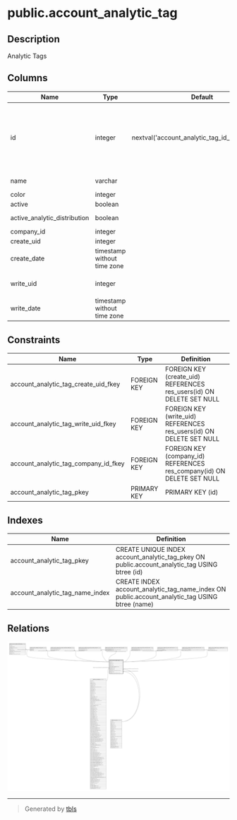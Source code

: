 # public.account_analytic_tag

## Description

Analytic Tags

## Columns

| Name | Type | Default | Nullable | Children | Parents | Comment |
| ---- | ---- | ------- | -------- | -------- | ------- | ------- |
| id | integer | nextval('account_analytic_tag_id_seq'::regclass) | false | [public.account_analytic_distribution](public.account_analytic_distribution.md) [public.account_analytic_line_tag_rel](public.account_analytic_line_tag_rel.md) [public.account_analytic_tag_account_reconcile_model_rel](public.account_analytic_tag_account_reconcile_model_rel.md) [public.account_analytic_tag_account_invoice_line_rel](public.account_analytic_tag_account_invoice_line_rel.md) [public.account_analytic_tag_account_invoice_tax_rel](public.account_analytic_tag_account_invoice_tax_rel.md) [public.account_analytic_tag_account_move_line_rel](public.account_analytic_tag_account_move_line_rel.md) [public.account_analytic_tag_sale_order_line_rel](public.account_analytic_tag_sale_order_line_rel.md) [public.account_analytic_tag_purchase_order_line_rel](public.account_analytic_tag_purchase_order_line_rel.md) [public.account_analytic_tag_hr_expense_rel](public.account_analytic_tag_hr_expense_rel.md) |  |  |
| name | varchar |  | false |  |  | Analytic Tag |
| color | integer |  | true |  |  | Color Index |
| active | boolean |  | true |  |  | Active |
| active_analytic_distribution | boolean |  | true |  |  | Analytic Distribution |
| company_id | integer |  | true |  | [public.res_company](public.res_company.md) | Company |
| create_uid | integer |  | true |  | [public.res_users](public.res_users.md) | Created by |
| create_date | timestamp without time zone |  | true |  |  | Created on |
| write_uid | integer |  | true |  | [public.res_users](public.res_users.md) | Last Updated by |
| write_date | timestamp without time zone |  | true |  |  | Last Updated on |

## Constraints

| Name | Type | Definition |
| ---- | ---- | ---------- |
| account_analytic_tag_create_uid_fkey | FOREIGN KEY | FOREIGN KEY (create_uid) REFERENCES res_users(id) ON DELETE SET NULL |
| account_analytic_tag_write_uid_fkey | FOREIGN KEY | FOREIGN KEY (write_uid) REFERENCES res_users(id) ON DELETE SET NULL |
| account_analytic_tag_company_id_fkey | FOREIGN KEY | FOREIGN KEY (company_id) REFERENCES res_company(id) ON DELETE SET NULL |
| account_analytic_tag_pkey | PRIMARY KEY | PRIMARY KEY (id) |

## Indexes

| Name | Definition |
| ---- | ---------- |
| account_analytic_tag_pkey | CREATE UNIQUE INDEX account_analytic_tag_pkey ON public.account_analytic_tag USING btree (id) |
| account_analytic_tag_name_index | CREATE INDEX account_analytic_tag_name_index ON public.account_analytic_tag USING btree (name) |

## Relations

![er](public.account_analytic_tag.svg)

---

> Generated by [tbls](https://github.com/k1LoW/tbls)
